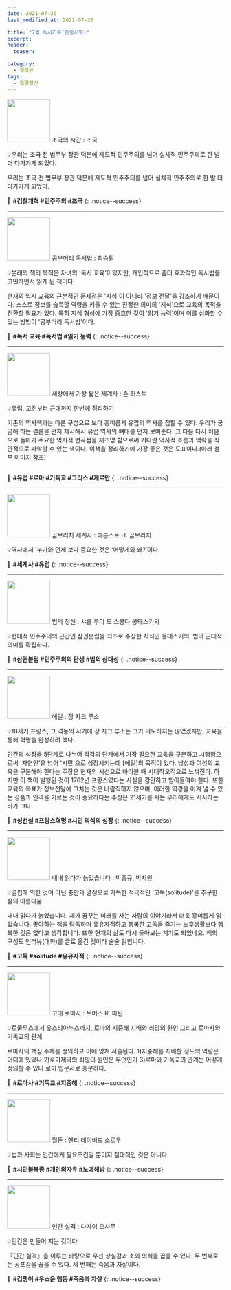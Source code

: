 ```yaml
---
date: 2021-07-30
last_modified_at: 2021-07-30

title: "7월 독서기록(한줄서평)"
excerpt:
header:
  teaser:

category:
  - 책리뷰
tags:
  - 월말정산
---
```

<img src="https://img.ridicdn.net/cover/3079000142/xxlarge?dpi=xxhdpi#1" style="width: 100px" class="align-left" alt=""/> 조국의 시간
: 조국

💡우리는 조국 전 법무부 장관 덕분에 제도적 민주주의를 넘어 실체적 민주주의로 한 발 더 다가가게 되었다.

우리는 조국 전 법무부 장관 덕분에 제도적 민주주의를 넘어 실체적 민주주의로 한 발 더 다가가게 되었다.

🔑 **\#검찰개혁 #민주주의 #조국**
{: .notice--success}

------

<img src="https://img.ridicdn.net/cover/3652000001/xxlarge?dpi=xxhdpi#1" style="width: 100px" class="align-left" alt=""/> 공부머리 독서법
: 최승필

💡본래의 책의 목적은 자녀의 '독서 교육'이었지만, 개인적으로 좀더 효과적인 독서법을 고민하면서 읽게 된 책이다. 

현재의 입시 교육의 근본적인 문제점은 '지식'이 아니라 '정보 전달'을 강조하기 때문이다. 스스로 정보를 습득할 역량을 키울 수 있는 진정한 의미의 '지식'으로 교육의 목적을 전환할 필요가 있다. 특히 지식 형성에 가장 중효한 것이 '읽기 능력'이며 이를 심화할 수 있는 방법이 '공부머리 독서법'이다.

🔑 **\#독서 교육 #독서법 #읽기 능력**
{: .notice--success}

------

<img src="https://img.ridicdn.net/cover/734001459/xxlarge?dpi=xxhdpi#1" style="width: 100px" class="align-left" alt=""/> 세상에서 가장 짧은 세계사
: 존 허스트

💡유럽, 고전부터 근대까지 한번에 정리하기

기존의 역사책과는 다른 구성으로 보다 흥미롭게 유럽의 역사를 접할 수 있다. 우리가 궁금해 하는 결론을 먼저 제시해서 유럽 역사의 뼈대를 먼저 보여준다. 그 다음 다시 처음으로 돌아가 주요한 역사적 변곡점을 재조명 함으로써 커다란 역사적 흐름과 맥락을 직관적으로 파악할 수 있는 책이다. 이책을 정리하기에 가장 좋은 것은 도표이다.(아래 첨부 이미지 참조)

<img src="https://s3.us-west-2.amazonaws.com/secure.notion-static.com/3079a3a9-c485-4654-95e5-933d0aa2d09f/19___.png?X-Amz-Algorithm=AWS4-HMAC-SHA256&X-Amz-Credential=AKIAT73L2G45O3KS52Y5%2F20211104%2Fus-west-2%2Fs3%2Faws4_request&X-Amz-Date=20211104T040647Z&X-Amz-Expires=86400&X-Amz-Signature=08b484c327adcd8236d87c1cebc8e63988161f8347b39a94506a08a90e09de7d&X-Amz-SignedHeaders=host&response-content-disposition=filename%20%3D%2219___.png%22" class="align-center" alt="">

🔑 **\#유럽 #로마 #기독교 #그리스 #게르만**
{: .notice--success}

------

<img src="http://image.yes24.com/goods/74372342/XL" style="width: 100px" class="align-left" alt=""/> 곰브리치 세계사
: 에른스트 H. 곰브리치

💡역사에서 ‘누가와 언제’보다 중요한 것은 ‘어떻게와  왜?’이다.  

🔑 **\#세계사 #유럽**
{: .notice--success}

------

<img src="https://img.ridicdn.net/cover/998000251/xxlarge?dpi=xxhdpi#1" style="width: 100px" class="align-left" alt=""/> 법의 정신
: 샤를 루이 드 스콩다 몽테스키외

💡현대적 민주주의의 근간인 삼권분립을 최초로 주장한 지식인 몽테스키외, 법의 근대적 의미를 확립하다.

🔑 **\#삼권분립 #민주주의의 탄생 #법의 상대성**
{: .notice--success}

------

<img src="https://img.ridicdn.net/cover/1480000048/xxlarge?dpi=xxhdpi#1" style="width: 100px" class="align-left" alt=""/> 에밀
: 장 자크 루소

💡18세기 프랑스, 그 격동의 시기에 장 자크 루소는 그가 의도하지는 않았겠지만, 교육을 통해 혁명을 완성하려 했다. 

인간의 성장을 5단계로 나누어 각각의 단계에서 가장 필요한 교육을 구분하고 시행함으로써 '자연인'을 넘어 '시민'으로 성장시키는데 [에밀]의 목적이 있다. 남성과 여성의 교육을 구분해야 한다는 주장은 현재의 시선으로 바라볼 때 시대착오적으로 느껴진다. 하지만 이 책이 발행된  것이 1762년 프랑스였다는 사실을 감안하고 받아들여야 한다. 또한 교육의 목표가 정보전달에 그치는 것은 바람직하지 않으며, 이러한 역경을 이겨 낼 수 있는 성품과 인격을 기르는 것이 중요하다는 주장은 21세기를 사는 우리에게도 시사하는 바가 크다.

🔑 **\#성선설 #프랑스혁명 #시민 의식의 성장**
{: .notice--success}

------

<img src="https://img.ridicdn.net/cover/3351000003/xxlarge?dpi=xxhdpi#1" style="width: 100px" class="align-left" alt=""/> 내내 읽다가 늙었습니다
: 박홍규, 박지원

💡결핍에 의한 것이 아닌 충만과 열정으로 가득한 적극적인 '고독(solitude)'을 추구한 삶의 아름다움

내내 읽다가 늙었습니다. 제가 꿈꾸는 미래를 사는 사람의 이야기라서 더욱 흥미롭게 읽었습니다. 좋아하는 책을 탐독하며 유유자적하고 행복한 고독을 즐기는 노후생활보다 행복한 것은 없다고 생각합니다. 또한 현재의 삶도 다시 돌아보는 계기도 되었네요.  책의 구성도 인터뷰(대화)를 글로 옮긴 것이라 술술 읽힙니다.

🔑 **\#고독 #solitude #유유자적**
{: .notice--success}

------

<img src="http://image.yes24.com/momo/TopCate640/MidCate010/63998165.jpg" style="width: 100px" class="align-left" alt=""/> 고대 로마사
: 토머스 R. 마틴

💡로물루스에서 유스티아누스까지, 로마의 지중해 지배와 쇠망의 원인 그리고 로마사와 기독교의 관계.

로마사의 핵심 주제를 정의하고 이에 맞쳐 서술된다. 1)지중해를 지배할 정도의 역량은 어디에 있었나 2)로마제국의 쇠망의 원인은 무엇인가 3)로마와 기독교의 관계는 어떻게 정의할 수 있나 로마 입문서로  충분하다.

🔑 **\#로마사 #기독교 #지중해**
{: .notice--success}

------

<img src="https://img.ridicdn.net/cover/2416000036/xxlarge?dpi=xxhdpi#1" style="width: 100px" class="align-left" alt=""/> 월든
: 헨리 데이비드 소로우

💡법과 사회는 인간에게 필요조건일 뿐이지 절대적인 것은 아니다. 

🔑 **\#시민불복종 #개인의자유 #노예해방**
{: .notice--success}

------

<img src="https://img.ridicdn.net/cover/998000238/xxlarge?dpi=xxhdpi#1" style="width: 100px" class="align-left" alt=""/> 인간 실격
: 다자이 오사무

💡인간은 만들어 지는 것이다. 

『인간 실격』을 이루는 바탕으로 우선 상실감과 소외 의식을 꼽을 수 있다.  두 번째로는 공포감을 꼽을 수 있다.  세 번째는 죽음과 자살이다.

🔑 **\#겁쟁이 #우스운 행동 #죽음과 자살**
{: .notice--success}
